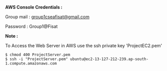 **AWS Console Credentials :**

Group mail : group1cseafisat@gmail.com

Password : Group1@Fisat

**Note :**

To Access the Web Server in AWS use the ssh private key 'ProjectEC2.pem'

    $ chmod 400 ProjectServer.pem
    $ ssh -i "ProjectServer.pem" ubuntu@ec2-13-127-212-239.ap-south-1.compute.amazonaws.com

